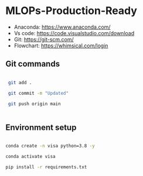 # MLOPs-Production-Ready

- Anaconda: https://www.anaconda.com/
- Vs code: https://code.visualstudio.com/download
- Git: https://git-scm.com/
- Flowchart: https://whimsical.com/login

## Git commands

 ``` bash

  git add .

  git commit -m "Updated"

  git push origin main
   
  ```
## Environment setup
``` bash

conda create -n visa python=3.8 -y

conda activate visa

pip install -r requirements.txt
```
